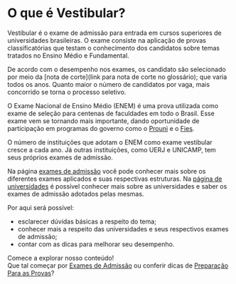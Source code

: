 
O que é Vestibular?
===================

Vestibular é o exame de admissão para entrada em cursos superiores de universidades brasileiras. O exame consiste na aplicação de provas classificatórias que testam o conhecimento dos candidatos sobre temas tratados no Ensino Médio e Fundamental.

De acordo com o desempenho nos exames, os candidato são selecionado por meio da [nota de corte](link para nota de corte no glossário); que varia todos os anos. Quanto maior o número de candidatos por vaga, mais concorrido se torna o processo seletivo.

O Exame Nacional de Ensino Médio (ENEM) é uma prova utilizada como exame de seleção para centenas de faculdades em todo o Brasil. Esse exame vem se tornando mais importante, dando oportunidade de participação em programas do governo como o [Prouni]() e o [Fies]().  

O número de  instituições que adotam o ENEM como exame vestibular cresce a cada ano. Já outras instituições, como UERJ e UNICAMP, tem seus próprios exames de admissão.

Na página [exames de admissão](link) você pode conhecer mais sobre os diferentes exames aplicados e suas respectivas estruturas. Na [página de universidades](link) é possível conhecer mais sobre as universidades e saber os exames de admissão adotados pelas mesmas. 

Por aqui será possível:

- esclarecer dúvidas básicas a respeito do tema; 
- conhecer mais a respeito das universidades e seus respectivos exames de admissão;
- contar com as dicas para melhorar seu desempenho.

Comece a explorar nosso conteúdo!  
Que tal começar por [Exames de Admissão](link) ou conferir dicas de [Preparação Para as Provas](link)?
